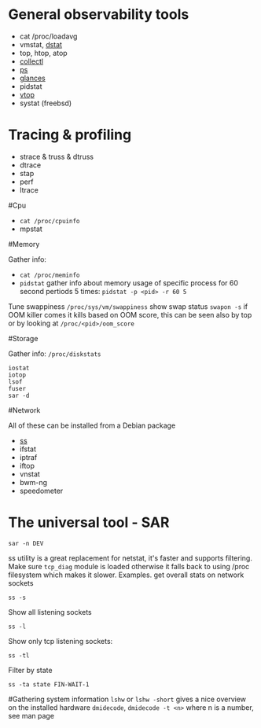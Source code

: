 # General observability tools

* cat /proc/loadavg
* vmstat, [dstat](http://dag.wiee.rs/home-made/dstat/)
* top, htop, atop
* [collectl](http://collectl.sourceforge.net/)
* [ps](https://github.com/fxlv/docs/blob/master/ps.md)
* [glances](https://github.com/nicolargo/glances)
* pidstat
* [vtop](https://parall.ax/vtop)
* systat (freebsd)

# Tracing & profiling
* strace & truss & dtruss
* dtrace
* stap
* perf
* ltrace

#Cpu
* `cat /proc/cpuinfo`
* mpstat

#Memory

Gather info: 
*  `cat /proc/meminfo`
* `pidstat` gather info about memory usage of specific process for 60 second pertiods 5 times: `pidstat -p <pid> -r 60 5`

Tune swappiness `/proc/sys/vm/swappiness`
show swap status
`swapon -s`
if OOM killer comes it kills based on OOM score, this can be seen also by top or by looking at `/proc/<pid>/oom_score`

#Storage

Gather info: `/proc/diskstats`
```
iostat
iotop
lsof
fuser
sar -d
```

#Network

All of these can be installed from a Debian package
* [ss](http://www.cyberciti.biz/files/ss.html) 
* ifstat
* iptraf
* iftop
* vnstat
* bwm-ng
* speedometer

# The universal tool - SAR

```
sar -n DEV
```
ss utility is a great replacement for netstat, it's faster and supports filtering.
Make sure `tcp_diag` module is loaded otherwise it falls back to using /proc filesystem which makes it slower.
Examples.
get overall stats on network sockets

```
ss -s
```

Show all listening sockets
```
ss -l
```

Show  only tcp listening sockets:
```
ss -tl
```

Filter by state
```
ss -ta state FIN-WAIT-1
```


#Gathering system information
`lshw` or `lshw -short` gives a nice overview on the installed hardware
`dmidecode`, `dmidecode -t <n>` where n is a number, see man page
